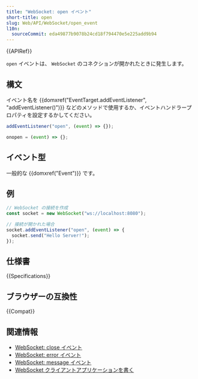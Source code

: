 ```yaml
---
title: "WebSocket: open イベント"
short-title: open
slug: Web/API/WebSocket/open_event
l10n:
  sourceCommit: eda49877b9078b24cd18f794470e5e225add9b94
---
```


{{APIRef}}

`open` イベントは、 `WebSocket` のコネクションが開かれたときに発生します。

## 構文

イベント名を {{domxref("EventTarget.addEventListener", "addEventListener()")}} などのメソッドで使用するか、イベントハンドラープロパティを設定するかしてください。

```js
addEventListener("open", (event) => {});

onopen = (event) => {};
```

## イベント型

一般的な {{domxref("Event")}} です。

## 例

```js
// WebSocket の接続を作成
const socket = new WebSocket("ws://localhost:8080");

// 接続が開かれた場合
socket.addEventListener("open", (event) => {
  socket.send("Hello Server!");
});
```

## 仕様書

{{Specifications}}

## ブラウザーの互換性

{{Compat}}

## 関連情報

- [WebSocket: close イベント](/ja/docs/Web/API/WebSocket/close_event)
- [WebSocket: error イベント](/ja/docs/Web/API/WebSocket/error_event)
- [WebSocket: message イベント](/ja/docs/Web/API/WebSocket/message_event)
- [WebSocket クライアントアプリケーションを書く](/ja/docs/Web/API/WebSockets_API/Writing_WebSocket_client_applications)
